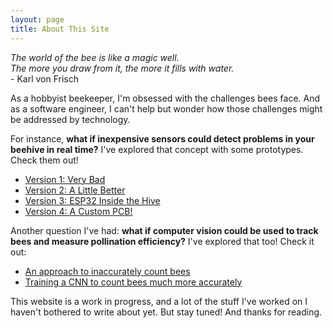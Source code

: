 ```yaml
---
layout: page
title: About This Site
---
```

<div class="message">
<em>The world of the bee is like a magic well. 
<br>The more you draw from it, the more it fills with water.</em>
<br>
- Karl von Frisch
</div>

As a hobbyist beekeeper, I'm obsessed with the challenges bees face. And as a software engineer, I can't help but wonder how those challenges might be addressed by technology.

For instance, **what if inexpensive sensors could detect problems in your beehive in real time?** I've explored that concept with some prototypes. Check them out!
* [Version 1: Very Bad](hardware.html)
* [Version 2: A Little Better](hardware-v2.html)
* [Version 3: ESP32 Inside the Hive](hardware-v3.html)
* [Version 4: A Custom PCB!](hardware-v4.html)

Another question I've had: **what if computer vision could be used to track bees and measure pollination efficiency?** I've explored that too! Check it out:
* [An approach to inaccurately count bees](quick-video-analysis.html)
* [Training a CNN to count bees much more accurately](counting-bees-using-a-cnn.html)

This website is a work in progress, and a lot of the stuff I've worked on I haven't bothered to write about yet. But stay tuned! And thanks for reading.

